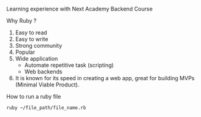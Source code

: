 Learning experience with Next Academy Backend Course

Why Ruby ?
1. Easy to read
2. Easy to write
3. Strong community
4. Popular
5. Wide application 
    - Automate repetitive task (scripting)
    - Web backends
6. It is known for its speed in creating a web app, great for building MVPs (Minimal Viable Product).

How to run a ruby file

```
ruby ~/file_path/file_name.rb
```